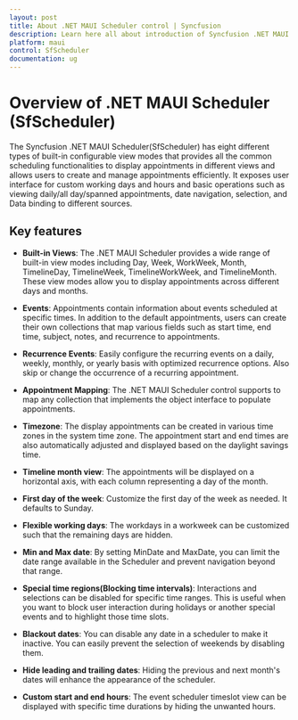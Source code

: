 ```yaml
---
layout: post
title: About .NET MAUI Scheduler control | Syncfusion
description: Learn here all about introduction of Syncfusion .NET MAUI Scheduler(SfScheduler) control, its elements and more.
platform: maui
control: SfScheduler
documentation: ug
---
```


# Overview of .NET MAUI Scheduler (SfScheduler)

The Syncfusion .NET MAUI Scheduler(SfScheduler) has eight different types of built-in configurable view modes that provides all the common scheduling functionalities to display appointments in different views and allows users to create and manage appointments efficiently. It exposes user interface for custom working days and hours and basic operations such as viewing daily/all day/spanned appointments, date navigation, selection, and Data binding to different sources.

## Key features

 *  **Built-in Views**: The .NET MAUI Scheduler provides a wide range of built-in view modes including Day, Week, WorkWeek, Month, TimelineDay, TimelineWeek, TimelineWorkWeek, and TimelineMonth. These view modes allow you to display appointments across different days and months.

 * **Events**: Appointments contain information about events scheduled at specific times. In addition to the default appointments, users can create their own collections that map various fields such as start time, end time, subject, notes, and recurrence to appointments.

 * **Recurrence Events**: Easily configure the recurring events on a daily, weekly, monthly, or yearly basis with optimized recurrence options. Also skip or change the occurrence of a recurring appointment.

 * **Appointment Mapping**: The .NET MAUI Scheduler control supports to map any collection that implements the object interface to populate appointments.

 * **Timezone**: The display appointments can be created in various time zones in the system time zone. The appointment start and end times are also automatically adjusted and displayed based on the daylight savings time.

 * **Timeline month view**: The appointments will be displayed on a horizontal axis, with each column representing a day of the month.

 * **First day of the week**: Customize the first day of the week as needed. It defaults to Sunday.
 
 * **Flexible working days**: The workdays in a workweek can be customized such that the remaining days are hidden.

 * **Min and Max date**: By setting MinDate and MaxDate, you can limit the date range available in the Scheduler and prevent navigation beyond that range.

 * **Special time regions(Blocking time intervals)**: Interactions and selections can be disabled for specific time ranges. This is useful when you want to block user interaction during holidays or another special events and to highlight those time slots.

 * **Blackout dates**: You can disable any date in a scheduler to make it inactive. You can easily prevent the selection of weekends by disabling them.

 * **Hide leading and trailing dates**: Hiding the previous and next month's dates will enhance the appearance of the scheduler.

 * **Custom start and end hours**: The event scheduler timeslot view can be displayed with specific time durations by hiding the unwanted hours.